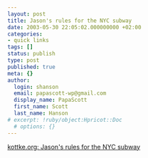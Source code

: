 ```yaml
---
layout: post
title: Jason's rules for the NYC subway
date: 2003-05-30 22:05:02.000000000 +02:00
categories:
- quick links
tags: []
status: publish
type: post
published: true
meta: {}
author:
  login: shanson
  email: papascott-wp@gmail.com
  display_name: PapaScott
  first_name: Scott
  last_name: Hanson
# excerpt: !ruby/object:Hpricot::Doc
  # options: {}
---
```

<p><a title="In Hamburg, rule 1 would be: Don't talk to me. I'm not interested." href="http://www.kottke.org/03/05/030530jasons_rules.html">kottke.org: Jason's rules for the NYC subway</a></p>
